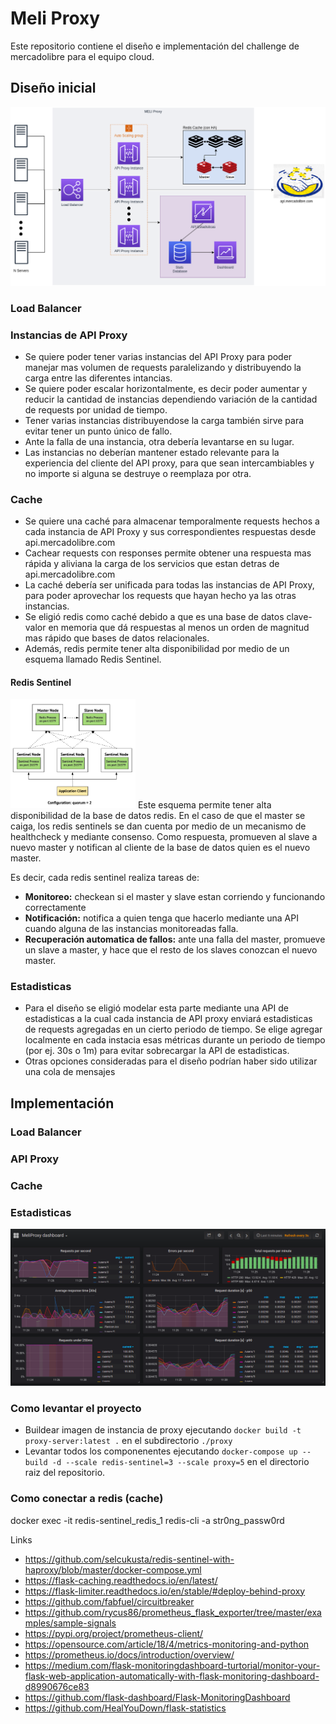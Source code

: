 # Meli Proxy

Este repositorio contiene el diseño e implementación del challenge de mercadolibre para el equipo cloud.

## Diseño inicial
![Diseño de API Proxy](https://github.com/GFibrizo/meliproxy/blob/main/images/Meli%20Challenge.png)

### Load Balancer

### Instancias de API Proxy
- Se quiere poder tener varias instancias del API Proxy para poder manejar mas volumen de requests paralelizando y distribuyendo la carga entre las diferentes intancias.
- Se quiere poder escalar horizontalmente, es decir poder aumentar y reducir la cantidad de instancias dependiendo variación de la cantidad de requests por unidad de tiempo.
- Tener varias instancias distribuyendose la carga también sirve para evitar tener un punto único de fallo.
- Ante la falla de una instancia, otra debería levantarse en su lugar.
- Las instancias no deberían mantener estado relevante para la experiencia del cliente del API proxy, para que sean intercambiables y no importe si alguna se destruye o reemplaza por otra.

### Cache
- Se quiere una caché para almacenar temporalmente requests hechos a cada instancia de API Proxy y sus correspondientes respuestas desde api.mercadolibre.com
- Cachear requests con responses permite obtener una respuesta mas rápida y aliviana la carga de los servicios que estan detras de api.mercadolibre.com
- La caché debería ser unificada para todas las instancias de API Proxy, para poder aprovechar los requests que hayan hecho ya las otras instancias.
- Se eligió redis como caché debido a que es una base de datos clave-valor en memoria que dá respuestas al menos un orden de magnitud mas rápido que bases de datos relacionales.
- Además, redis permite tener alta disponibilidad por medio de un esquema llamado Redis Sentinel.

#### Redis Sentinel
<img src="https://github.com/GFibrizo/meliproxy/blob/main/images/RedisSentinel.png" width="200">
Este esquema permite tener alta disponibilidad de la base de datos redis.
En el caso de que el master se caiga, los redis sentinels se dan cuenta por medio de un mecanismo de healthcheck y mediante consenso. Como respuesta, promueven al slave a nuevo master y notifican al cliente de la base de datos quien es el nuevo master.

Es decir, cada redis sentinel realiza tareas de:
- **Monitoreo:** checkean si el master y slave estan corriendo y funcionando correctamente
- **Notificación:** notifica a quien tenga que hacerlo mediante una API cuando alguna de las instancias monitoreadas falla.
- **Recuperación automatica de fallos:** ante una falla del master, promueve un slave a master, y hace que el resto de los slaves conozcan el nuevo master.


### Estadisticas
- Para el diseño se eligió modelar esta parte mediante una API de estadisticas a la cual cada instancia de API proxy enviará estadisticas de requests agregadas en un cierto periodo de tiempo. Se elige agregar localmente en cada instacia esas métricas durante un periodo de tiempo (por ej. 30s o 1m) para evitar sobrecargar la API de estadisticas.
- Otras opciones consideradas para el diseño podrían haber sido utilizar una cola de mensajes


## Implementación

### Load Balancer

### API Proxy

### Cache

### Estadisticas

![Dashboard de estadisticas](https://github.com/GFibrizo/meliproxy/blob/main/images/Dashboard.png)

### Como levantar el proyecto

- Buildear imagen de instancia de proxy ejecutando `docker build -t proxy-server:latest .` en el subdirectorio `./proxy`
- Levantar todos los componenentes ejecutando `docker-compose up --build -d --scale redis-sentinel=3 --scale proxy=5` en el directorio raiz del repositorio.

### Como conectar a redis (cache)
docker exec -it redis-sentinel_redis_1 redis-cli -a str0ng_passw0rd


Links
- https://github.com/selcukusta/redis-sentinel-with-haproxy/blob/master/docker-compose.yml
- https://flask-caching.readthedocs.io/en/latest/
- https://flask-limiter.readthedocs.io/en/stable/#deploy-behind-proxy
- https://github.com/fabfuel/circuitbreaker
- https://github.com/rycus86/prometheus_flask_exporter/tree/master/examples/sample-signals
- https://pypi.org/project/prometheus-client/
- https://opensource.com/article/18/4/metrics-monitoring-and-python
- https://prometheus.io/docs/introduction/overview/
- https://medium.com/flask-monitoringdashboard-turtorial/monitor-your-flask-web-application-automatically-with-flask-monitoring-dashboard-d8990676ce83
- https://github.com/flask-dashboard/Flask-MonitoringDashboard
- https://github.com/HealYouDown/flask-statistics
